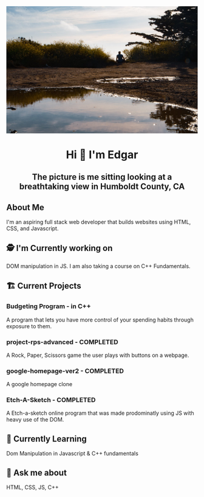 <img src="images/Background.jpg" alt="Edgar sitting outside during golden hour" align="center">
<h1 align="center">Hi 👋 I'm Edgar</h1>
<h2 align="center">The picture is me sitting looking at a breathtaking view in Humboldt County, CA</h2>

## About Me
I'm an aspiring full stack web developer that builds websites using HTML, CSS, and Javascript.


## 🕵️ I'm Currently working on
DOM manipulation in JS. I am also taking a course on C++ Fundamentals.

## 🏗️  Current Projects

### Budgeting Program - in C++
A program that lets you have more control of your spending habits through exposure to them.

### project-rps-advanced - COMPLETED

A Rock, Paper, Scissors game the user plays with buttons on a webpage.

### google-homepage-ver2 - COMPLETED
A google homepage clone

### Etch-A-Sketch - COMPLETED
A Etch-a-sketch online program that was made prodominatly using JS with heavy use of the DOM.

## 🌱 Currently Learning
Dom Manipulation in Javascript & C++ fundamentals

## 💬 Ask me about
HTML, CSS, JS, C++
